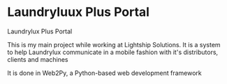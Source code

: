 Laundryluux Plus Portal
====================

Laundrylux Plus Portal

This is my main project while working at Lightship Solutions. It is a system to help Laundrylux communicate in a mobile fashion with it's distributors, clients and machines

It is done in Web2Py, a Python-based web development framework
